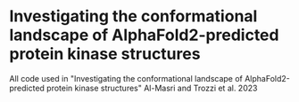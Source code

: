 # Investigating the conformational landscape of AlphaFold2-predicted protein kinase structures
All code used in "Investigating the conformational landscape of AlphaFold2-predicted protein kinase structures" Al-Masri and Trozzi et al. 2023 
